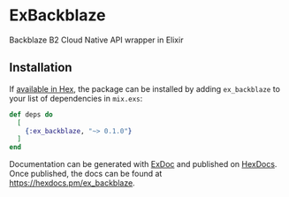 # ExBackblaze

Backblaze B2 Cloud Native API wrapper in Elixir

## Installation

If [available in Hex](https://hex.pm/docs/publish), the package can be installed
by adding `ex_backblaze` to your list of dependencies in `mix.exs`:

```elixir
def deps do
  [
    {:ex_backblaze, "~> 0.1.0"}
  ]
end
```

Documentation can be generated with [ExDoc](https://github.com/elixir-lang/ex_doc)
and published on [HexDocs](https://hexdocs.pm). Once published, the docs can
be found at <https://hexdocs.pm/ex_backblaze>.

